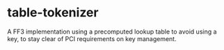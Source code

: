# table-tokenizer
A FF3 implementation using a precomputed lookup table to avoid using a key, to stay clear of PCI requirements on key management.
